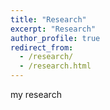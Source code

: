 ```yaml
---
title: "Research"
excerpt: "Research"
author_profile: true
redirect_from: 
  - /research/
  - /research.html
---
```


my research